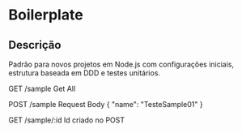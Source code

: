# Boilerplate

## Descrição
Padrão para novos projetos em Node.js com configurações iniciais, estrutura baseada em DDD e testes unitários.

GET /sample
Get All

POST /sample
Request Body
    {
        "name": "TesteSample01"
    }

GET /sample/:id
Id criado no POST
